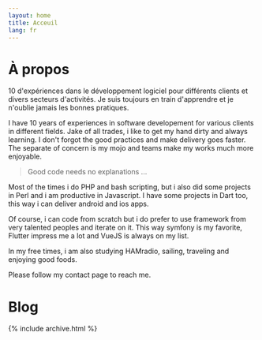```yaml
---
layout: home
title: Acceuil
lang: fr
---
```


# À propos

10 d'expériences dans le développement logiciel pour différents clients et divers secteurs d'activités. Je suis toujours en train d'apprendre et je n'oublie jamais les bonnes pratiques.

I have 10 years of experiences in software developement for various clients in different fields. Jake of all trades, i like to get my hand dirty and always learning. I don't forgot the good practices and make delivery goes faster. The separate of concern is my mojo and teams make my works much more enjoyable.

>
> Good code needs no explanations ...
>

Most of the times i do PHP and bash scripting, but i also did some projects in Perl and i am productive in Javascript. I have some projects in Dart too, this way i can deliver android and ios apps.

Of course, i can code from scratch but i do prefer to use framework from very talented peoples and iterate on it. This way symfony is my favorite, Flutter impress me a lot and VueJS is always on my list.

In my free times, i am also studying HAMradio, sailing, traveling and enjoying good foods.

Please follow my contact page to reach me.

# Blog

{% include archive.html %}
